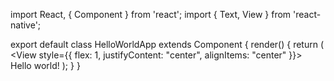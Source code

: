 import React, { Component } from 'react';
import { Text, View } from 'react-native';

export default class HelloWorldApp extends Component {
  render() {
    return (
      <View style={{ flex: 1, justifyContent: "center", alignItems: "center" }}>
        <Text>Hello world!</Text>
      </View>
    );
  }
}

